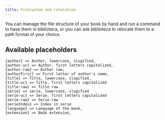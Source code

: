 ```yaml
---
title: Filesystem and relocation
---
```


You can manage the file structure of your book by hand and run a command to have them in biblioteca, or you can ask biblioteca
to relocate them to a path format of your choice.

## Available placeholders
```
{author} => Author, lowercase, slugified,
{author-uc} => Author, first letters capitalized,
{author-raw} => Author raw,
{authorFirst} => First letter of author's name,
{title} => Title, lowercase, slugified,
{title-uc} => Title, first letters capitalized
{title-raw} => Title raw
{serie} => serie, lowercase, slugified
{serie-uc} => Serie, first letters capitalized
{serie-raw} => Serie raw
{serieIndex} => Index in serie
{language} => Language of the book,
{extension} => Book extension,
```